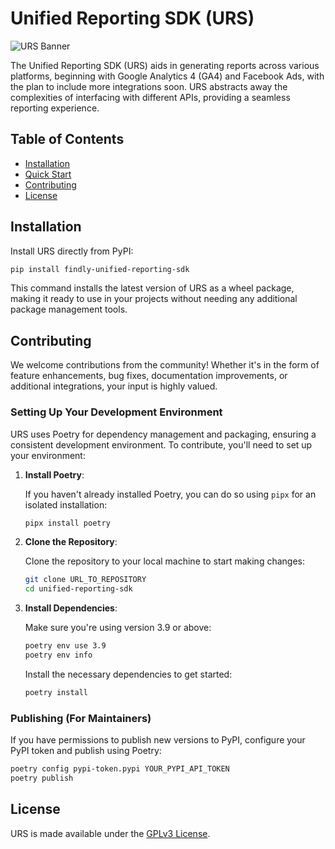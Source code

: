 # Unified Reporting SDK (URS)

![URS Banner](https://uploads-ssl.webflow.com/6425b0eaf5047adcb91592d7/65f1e58e7f52c5f271a66074_OSS_Banner.jpg)

The Unified Reporting SDK (URS) aids in generating reports across various platforms, beginning with Google Analytics 4 (GA4) and Facebook Ads, with the plan to include more integrations soon. URS abstracts away the complexities of interfacing with different APIs, providing a seamless reporting experience.

## Table of Contents

- [Installation](#installation)
- [Quick Start](#quick-start)
- [Contributing](#contributing)
- [License](#license)

## Installation

Install URS directly from PyPI:

```bash
pip install findly-unified-reporting-sdk
```

This command installs the latest version of URS as a wheel package, making it ready to use in your projects without needing any additional package management tools.

## Contributing

We welcome contributions from the community! Whether it's in the form of feature enhancements, bug fixes, documentation improvements, or additional integrations, your input is highly valued.

### Setting Up Your Development Environment

URS uses Poetry for dependency management and packaging, ensuring a consistent development environment. To contribute, you'll need to set up your environment:

1. **Install Poetry**:

   If you haven't already installed Poetry, you can do so using `pipx` for an isolated installation:

   ```bash
   pipx install poetry
   ```

2. **Clone the Repository**:

   Clone the repository to your local machine to start making changes:

   ```bash
   git clone URL_TO_REPOSITORY
   cd unified-reporting-sdk
   ```

3. **Install Dependencies**:

   Make sure you're using version 3.9 or above:

   ```bash
   poetry env use 3.9
   poetry env info
   ```

   Install the necessary dependencies to get started:

   ```bash
   poetry install
   ```

### Publishing (For Maintainers)

If you have permissions to publish new versions to PyPI, configure your PyPI token and publish using Poetry:

```bash
poetry config pypi-token.pypi YOUR_PYPI_API_TOKEN
poetry publish
```

## License

URS is made available under the [GPLv3 License](https://www.gnu.org/licenses/gpl-3.0.en.html).